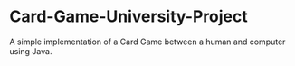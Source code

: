 # Card-Game-University-Project
A simple implementation of a Card Game between a human and computer using Java.
